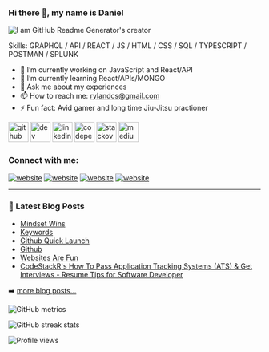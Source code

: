 ### Hi there 👋, my name is Daniel
![I am GitHub Readme Generator's creator](https://i.gifer.com/7gRx.gif)

Skills: GRAPHQL / API / REACT / JS / HTML / CSS / SQL / TYPESCRIPT / POSTMAN / SPLUNK

- 🔭 I’m currently working on JavaScript and React/API 
- 🌱 I’m currently learning React/APIs/MONGO
- 💬 Ask me about my experiences 
- 📫 How to reach me: rylandcs@gmail.com 
- ⚡ Fun fact: Avid gamer and long time Jiu-Jitsu practioner 



[<img src='https://cdn.jsdelivr.net/npm/simple-icons@3.0.1/icons/github.svg' alt='github' height='40'>](https://github.com/daryland#gh-light-mode-only)  [<img src='https://cdn.jsdelivr.net/npm/simple-icons@3.0.1/icons/dev-dot-to.svg' alt='dev' height='40'>](https://dev.to/daryland#gh-light-mode-only)  [<img src='https://cdn.jsdelivr.net/npm/simple-icons@3.0.1/icons/linkedin.svg' alt='linkedin' height='40'>](https://www.linkedin.com/in/daryland/#gh-light-mode-only)  [<img src='https://cdn.jsdelivr.net/npm/simple-icons@3.0.1/icons/codepen.svg' alt='codepen' height='40'>](https://codepen.io/daryland#gh-light-mode-only)  [<img src='https://cdn.jsdelivr.net/npm/simple-icons@3.0.1/icons/stackoverflow.svg' alt='stackoverflow' height='40'>](https://stackoverflow.com/users/daryland#gh-light-mode-only)  [<img src='https://cdn.jsdelivr.net/npm/simple-icons@3.0.1/icons/medium.svg' alt='medium' height='40'>](https://medium.com/@rylandcs#gh-light-mode-only)  

### Connect with me:

[![website](./img/globe-light.svg)](https://medium.com/@rylandcs#gh-light-mode-only)
[![website](./img/globe-dark.svg)](https://medium.com/@rylandcs#gh-dark-mode-only)
[![website](./img/linkedin-light.svg)](https://www.linkedin.com/in/daniel-ryland-1b233a68/#gh-light-mode-only)
[![website](./img/linkedin-dark.svg)](https://www.linkedin.com/in/daniel-ryland-1b233a68/#gh-dark-mode-only)


---

### 📕 Latest Blog Posts

<!-- BLOG-POST-LIST:START -->

- [Mindset Wins](https://medium.com/@rylandcs/mindset-wins-6a6fe7bbe35d)
- [Keywords](https://medium.com/@rylandcs/keywords-eeac56b1ef7e)
- [Github Quick Launch](https://medium.com/@rylandcs/github-quick-launch-65f9417b4325)
- [Github](https://medium.com/@rylandcs/github-bfaa1653ff61)
- [Websites Are Fun](https://medium.com/@rylandcs/websites-are-fun-c3055afa10c3)
- [CodeStackR's How To Pass Application Tracking Systems &lpar;ATS&rpar; &amp; Get Interviews - Resume Tips for Software Developer](https://dev.to/codestackr/how-to-pass-application-tracking-systems-ats-get-interviews-resume-tips-for-software-developer-4bmo)
<!-- BLOG-POST-LIST:END -->

➡️ [more blog posts...](https://medium.com/@rylandcs)



![GitHub metrics](https://metrics.lecoq.io/daryland)  

![GitHub streak stats](https://streak-stats.demolab.com/?user=daryland)  

![Profile views](https://gpvc.arturio.dev/daryland)  
